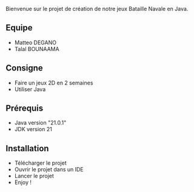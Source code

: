 Bienvenue sur le projet de création de notre jeux Bataille Navale en Java.

## Equipe
- Matteo DEGANO
- Talal BOUNAAMA

## Consigne
- Faire un jeux 2D en 2 semaines
- Utiliser Java

## Prérequis
- Java version "21.0.1"
- JDK version 21

## Installation
- Télécharger le projet
- Ouvrir le projet dans un IDE
- Lancer le projet
- Enjoy !
